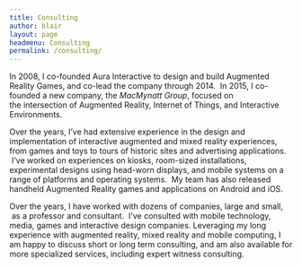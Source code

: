 ```yaml
---
title: Consulting
author: blair
layout: page
headmenu: Consulting
permalink: /consulting/
---
```

In 2008, I co-founded Aura Interactive to design and build Augmented Reality Games, and co-lead the company through 2014.  In 2015, I co-founded a new company, the _MacMynatt Group_, focused on the intersection of Augmented Reality, Internet of Things, and Interactive Environments.

Over the years, I&#8217;ve had extensive experience in the design and implementation of interactive augmented and mixed reality experiences, from games and toys to tours of historic sites and advertising applications.  I&#8217;ve worked on experiences on kiosks, room-sized installations, experimental designs using head-worn displays, and mobile systems on a range of platforms and operating systems.  My team has also released handheld Augmented Reality games and applications on Android and iOS.

Over the years, I have worked with dozens of companies, large and small,  as a professor and consultant.  I&#8217;ve consulted with mobile technology, media, games and interactive design companies. Leveraging my long experience with augmented reality, mixed reality and mobile computing, I am happy to discuss short or long term consulting, and am also available for more specialized services, including expert witness consulting.